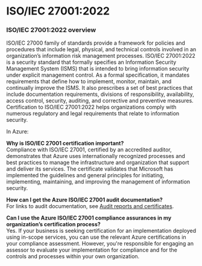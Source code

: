 # ISO/IEC 27001:2022

### ISO/IEC 27001:2022 overview <a href="#isoiec-270012022-overview" id="isoiec-270012022-overview"></a>

ISO/IEC 27000 family of standards provide a framework for policies and procedures that include legal, physical, and technical controls involved in an organization’s information risk management processes. ISO/IEC 27001:2022 is a security standard that formally specifies an Information Security Management System (ISMS) that is intended to bring information security under explicit management control. As a formal specification, it mandates requirements that define how to implement, monitor, maintain, and continually improve the ISMS. It also prescribes a set of best practices that include documentation requirements, divisions of responsibility, availability, access control, security, auditing, and corrective and preventive measures. Certification to ISO/IEC 27001:2022 helps organizations comply with numerous regulatory and legal requirements that relate to information security.



In Azure:

**Why is ISO/IEC 27001 certification important?**\
Compliance with ISO/IEC 27001, certified by an accredited auditor, demonstrates that Azure uses internationally recognized processes and best practices to manage the infrastructure and organization that support and deliver its services. The certificate validates that Microsoft has implemented the guidelines and general principles for initiating, implementing, maintaining, and improving the management of information security.

**How can I get the Azure ISO/IEC 27001 audit documentation?**\
For links to audit documentation, see [Audit reports and certificates](https://learn.microsoft.com/en-us/azure/compliance/offerings/offering-iso-27001#audit-reports-and-certificates).

**Can I use the Azure ISO/IEC 27001 compliance assurances in my organization’s certification process?**\
Yes. If your business is seeking certification for an implementation deployed using in-scope services, you can use the relevant Azure certifications in your compliance assessment. However, you're responsible for engaging an assessor to evaluate your implementation for compliance and for the controls and processes within your own organization.
